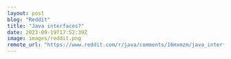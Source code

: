 ```yaml
---
layout: post
blog: "Reddit"
title: "Java interfaces?"
date: 2023-09-19T17:52:39Z
image: images/reddit.png
remote_url: "https://www.reddit.com/r/java/comments/16mxmzm/java_interfaces/"
---
```

